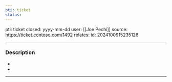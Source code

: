 ```yaml
---
pti: ticket
status:
---
```

pti: ticket 
closed: yyyy-mm-dd
user: [[Joe Pechi]]
source: https://ticket.contoso.com/1492
relates: 
id: 2024100915235126

---
### Description
-
-

---
